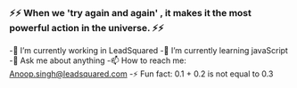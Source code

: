 ### ⚡⚡ When we 'try again and again' , it makes it the most powerful action in the universe. ⚡⚡


-🔭 I’m currently working in LeadSquared
-🌱 I’m currently learning javaScript
-💬 Ask me about anything
-📫 How to reach me: Anoop.singh@leadsquared.com
-⚡ Fun fact: 0.1 + 0.2 is not equal to 0.3
<!--
**Technopark95/Technopark95** is a ✨ _special_ ✨ repository because its `README.md` (this file) appears on your GitHub profile.

Here are some ideas to get you started:


-->
